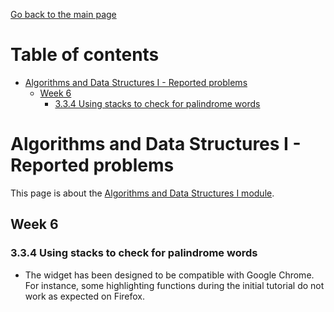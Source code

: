 [Go back to the main page](https://github.com/world-class/REPL)

# Table of contents
<!-- vim-markdown-toc GFM -->

* [Algorithms and Data Structures I - Reported problems](#algorithms-and-data-structures-i---reported-problems)
    * [Week 6](#week-6)
        * [3.3.4 Using stacks to check for palindrome words](#334-using-stacks-to-check-for-palindrome-words)

<!-- vim-markdown-toc -->

# Algorithms and Data Structures I - Reported problems
This page is about the [Algorithms and Data Structures I module](../../../modules/level_4/algorithms_and_data_structures_i/).

## Week 6
### 3.3.4 Using stacks to check for palindrome words
- The widget has been designed to be compatible with Google Chrome. For instance, some highlighting functions during the initial tutorial do not work as expected on Firefox.
